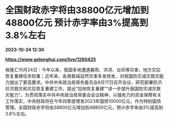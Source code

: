 # 全国财政赤字将由38800亿元增加到48800亿元 预计赤字率由3%提高到3.8%左右

**2023-10-24 12:30**

**https://www.gelonghui.com/live/1260425**

格隆汇10月24日｜今年以来，我国多地遭遇暴雨、洪涝、台风等灾害，地方灾后恢复重建任务较重；近年来，各类极端自然灾害多发频发，对我国防灾减灾救灾能力提出了更高要求。中共中央政治局常务委员会8月17日召开会议，研究部署防汛抗洪救灾和灾后恢复重建工作，提出“加快恢复重建”“进一步提升我国防灾减灾救灾能力”。为贯彻落实中共中央政治局常委会会议精神，以强有力的资金保障有关工作落实，中央财政将在今年四季度增发2023年国债10000亿元，作为特别国债管理。全国财政赤字将由38800亿元增加到48800亿元，预计赤字率由3%提高到3.8%左右。
